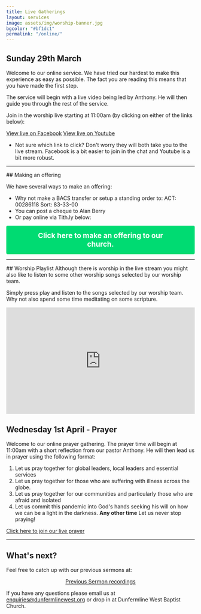 ```yaml
---
title: Live Gatherings
layout: services
image: assets/img/worship-banner.jpg
bgcolor: "#bf1dc1"
permalink: "/online/"
---
```


<div class="col-lg-12 text-normal">

## Sunday 29th March

Welcome to our online service. We have tried our hardest to make this experience as easy as possible. The fact you are reading this means that you have made the first step.

The service will begin with a live video being led by Anthony. He will then guide you through the rest of the service.

Join in the worship live starting at 11:00am (by clicking on either of the links below):

<span class='center'>
                        <a href='https://www.facebook.com/467425580423880/videos/234584024330541/' class="btn btn-xl btn-success call2action mt-4" target='_blank'>View live on Facebook</a>
                        <a href='https://youtu.be/SzDkC0Po4LE' class="btn btn-xl btn-success mt-4 call2action" target='_blank'>View live on Youtube</a>
</span>


* Not sure which link to click? Don't worry they will both take you to the live stream. Facebook is a bit easier to join in the chat and Youtube is a bit more robust.

<hr/>
## Making an offering

We have several ways to make an offering:
* Why not make a BACS transfer or setup a standing order to: ACT: 00286118 Sort: 83-33-00
* You can post a cheque to Alan Berry
* Or pay online via Tith.ly below:

<button class="tithely-give-btn" style="background-color: #00DB72;font-family: inherit;font-weight: bold;font-size: 19px; padding: 15px 70px; border-radius: 4px; cursor: pointer; background-image: none; color: white; text-shadow: none; display: inline-block; float: none; border: none;" data-church-id="1311056">Click here to make an offering to our church.</button>
<script src="https://tithe.ly/widget/v3/give.js?3"></script>
<script>
var tw = create_tithely_widget();
</script>

<hr/>
## Worship Playlist
Although there is worship in the live stream you might also like to listen to some other worship songs selected by our worship team.

Simply press play and listen to the songs selected by our worship team. Why not also spend some time meditating on some scripture.
<div style="width: 100%; max-width: 800px; max-height: 650px;"><div style="position: relative; padding-bottom: 56.25%; width: 100%;"><iframe src="https://www.youtube.com/embed/videoseries?list=PLWewcFMHTJ0FjGKggn1g7DvlNNI68px3C" frameborder="0" allow="accelerometer; autoplay; encrypted-media; gyroscope; picture-in-picture" allowfullscreen style="position: absolute; top: 0; left: 0; width: 100%; height: 100%;"></iframe></div></div>

## Wednesday 1st April - Prayer

Welcome to our online prayer gathering. The prayer time will begin at 11:00am with a short reflection from our pastor Anthony. He will then lead us in prayer using the following format:

1. Let us pray together for global leaders, local leaders and essential services
2. Let us pray together for those who are suffering with illness across the globe.
3. Let us pray together for our communities and particularly those who are afraid and isolated
4. Let us commit this pandemic into God's hands seeking his will on how we can be a light in the darkness.
<b>Any other time</b> Let us never stop praying!

<span class='center'>
                        <a href='https://www.facebook.com/dunfermlinewest/videos' class="btn btn-xl btn-success call2action mt-4" target='_blank'>Click here to join our live prayer</a>
</span>


<br />


<hr/>

## What's next?

<p>Feel free to catch up with our previous sermons at:</p>
<p style='text-align: center'>
<a class='btn btn-primary  call2action' href='{{ site.url }}/videos/' alt='View sermons on Youtube' target='_blank'>Previous Sermon recordings</a>
</p>
<p>
If you have any questions please email us at <a href='mailto:enquiries@dunfermlinewest.org?subject=kidzclub'>enquiries@dunfermlinewest.org</a> or drop in at Dunfermline West Baptist Church.
</p>
</div>